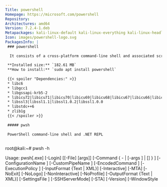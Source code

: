 ```yaml
---
Title: powershell
Homepage: https://microsoft.com/powershell
Repository: 
Architectures: amd64
Version: 7.2.4-1.deb
Metapackages: kali-linux-default kali-linux-everything kali-linux-headless kali-linux-large 
Icon: images/powershell-logo.svg
PackagesInfo: |
 ### powershell
 
  It consists of a cross-platform command-line shell and associated scripting language.
 
 **Installed size:** `182.61 MB`  
 **How to install:** `sudo apt install powershell`  
 
 {{< spoiler "Dependencies:" >}}
 * libc6
 * libgcc1
 * libgssapi-krb5-2
 * libicu72|libicu71|libicu70|libicu69|libicu68|libicu67|libicu66|libicu65|libicu63|libicu60|libicu57|libicu55|libicu52
 * libssl3|libssl1.1|libssl1.0.2|libssl1.0.0
 * libstdc++6
 * zlib1g
 {{< /spoiler >}}
 
 ##### pwsh
 
 PowerShell command-line shell and .NET REPL
 
 ```
 root@kali:~# pwsh -h
 
 Usage: pwsh[.exe] [-Login] [[-File] <filePath> [args]]
                   [-Command { - | <script-block> [-args <arg-array>]
                                 | <string> [<CommandParameters>] } ]
                   [-ConfigurationName <string>] [-CustomPipeName <string>]
                   [-EncodedCommand <Base64EncodedCommand>]
                   [-ExecutionPolicy <ExecutionPolicy>] [-InputFormat {Text | XML}]
                   [-Interactive] [-MTA] [-NoExit] [-NoLogo] [-NonInteractive] [-NoProfile]
                   [-OutputFormat {Text | XML}] [-SettingsFile <filePath>] [-SSHServerMode] [-STA]
                   [-Version] [-WindowStyle <style>] [-WorkingDirectory <directoryPath>]
 
        pwsh[.exe] -h | -Help | -? | /?
 
 PowerShell Online Help https://aka.ms/powershell-docs
 
 All parameters are case-insensitive.
 
 -File | -f
 
     If the value of File is "-", the command text is read from standard input.
     Running "pwsh -File -" without redirected standard input starts a regular
     session. This is the same as not specifying the File parameter at all.
 
     This is the default parameter if no parameters are present but values are
     present in the command line. The specified script runs in the local scope
     ("dot-sourced"), so that the functions and variables that the script
     creates are available in the current session. Enter the script file path
     and any parameters. File must be the last parameter in the command, because
     all characters typed after the File parameter name are interpreted as the
     script file path followed by the script parameters.
 
     Typically, the switch parameters of a script are either included or
     omitted. For example, the following command uses the All parameter of the
     Get-Script.ps1 script file: "-File .\Get-Script.ps1 -All"
 
     In rare cases, you might need to provide a BOOLEAN value for a switch
     parameter. To provide a BOOLEAN value for a switch parameter in the value
     of the FILE parameter, Use the parameter normally followed immediately by a
     colon and the boolean value, such as the following:
     "-File .\Get-Script.ps1 -All:$False".
 
     Parameters passed to the script are passed as literal strings, after
     interpretation by the current shell. For example, if you are in cmd.exe and
     want to pass an environment variable value, you would use the cmd.exe
     syntax: "pwsh -File .\test.ps1 -TestParam %windir%"
 
     In contrast, running "pwsh -File .\test.ps1 -TestParam $env:windir" in
     cmd.exe results in the script receiving the literal string "$env:windir"
     because it has no special meaning to the current cmd.exe shell. The
     "$env:windir" style of environment variable reference can be used inside a
     Command parameter, since there it is interpreted as PowerShell code.
 
     Similarly, if you want to execute the same command from a Batch script,
     you would use "%~dp0" instead of ".\" or "$PSScriptRoot" to represent the current
     execution directory: "pwsh -File %~dp0test.ps1 -TestParam %windir%". If you
     instead used ".\test.ps1", PowerShell would throw an error because it cannot
     find the literal path ".\test.ps1".
 
     When the script file invoked terminates with an exit command, the process
     exit code is set to the numeric argument used with the exit command. With
     normal termination, the exit code is always 0.
 
     Similar to -Command, when a script-terminating error occurs, the exit code
     is set to 1. However, unlike with -Command, when the execution is
     interrupted with Ctrl-C the exit code is 0.
 
 -Command | -c
 
     Executes the specified commands (and any parameters) as though they were
     typed at the PowerShell command prompt, and then exits, unless the NoExit
     parameter is specified.
 
     The value of Command can be "-", a script block, or a string. If the value
     of Command is "-", the command text is read from standard input.
 
     The Command parameter only accepts a script block for execution when it can
     recognize the value passed to Command as a ScriptBlock type. This is only
     possible when running pwsh from another PowerShell host. The ScriptBlock
     type may be contained in an existing variable, returned from an expression,
     or parsed by the PowerShell host as a literal script block enclosed in
     curly braces "{}", before being passed to pwsh.
 
         pwsh -Command {Get-WinEvent -LogName security}
 
     In cmd.exe, there is no such thing as a script block (or ScriptBlock type),
     so the value passed to Command will always be a string. You can write a
     script block inside the string, but instead of being executed it will
     behave exactly as though you typed it at a typical PowerShell prompt,
     printing the contents of the script block back out to you.
 
     A string passed to Command is still executed as PowerShell script, so the
     script block curly braces are often not required in the first place when
     running from cmd.exe. To execute an inline script block defined inside a
     string, the call operator "&" can be used:
 
         pwsh -Command "& {Get-WinEvent -LogName security}"
 
     If the value of Command is a string, Command must be the last parameter for
     pwsh, because all arguments following it are interpreted as part of the
     command to execute.
 
     When called from within an existing PowerShell session, the results are
     returned to the parent shell as deserialized XML objects, not live objects.
     For other shells, the results are returned as strings.
 
     If the value of Command is "-", the command text is read from standard
     input. You must redirect standard input when using the Command parameter
     with standard input. For example:
 
         @'
         "in"
 
         "hi" |
         % { "$_ there" }
 
         "out"
         '@ | powershell -NoProfile -Command -
 
     This example produces the following output:
 
         in
         hi there
         out
 
     The process exit code is determined by status of the last (executed)
     command within the script block. The exit code is 0 when $? is $true or 1
     when $? is $false. If the last command is an external program or a
     PowerShell script that explicitly sets an exit code other than 0 or 1, that
     exit code is converted to 1 for process exit code. To preserve the specific
     exit code, add exit $LASTEXITCODE to your command string or script block.
 
     Similarly, the value 1 is returned when a script-terminating
     (runspace-terminating) error, such as a throw or -ErrorAction Stop, occurs
     or when execution is interrupted with Ctrl-C.
 
 -ConfigurationName | -config
 
     Specifies a configuration endpoint in which PowerShell is run. This can be
     any endpoint registered on the local machine including the default
     PowerShell remoting endpoints or a custom endpoint having specific user
     role capabilities.
 
     Example: "pwsh -ConfigurationName AdminRoles"
 
 -CustomPipeName
 
     Specifies the name to use for an additional IPC server (named pipe) used
     for debugging and other cross-process communication. This offers a
     predictable mechanism for connecting to other PowerShell instances.
     Typically used with the CustomPipeName parameter on "Enter-PSHostProcess".
 
     This parameter was introduced in PowerShell 6.2.
 
     For example:
 
         # PowerShell instance 1
         pwsh -CustomPipeName mydebugpipe
         # PowerShell instance 2
         Enter-PSHostProcess -CustomPipeName mydebugpipe
 
 -EncodedCommand | -e | -ec
 
     Accepts a Base64-encoded string version of a command. Use this parameter to
     submit commands to PowerShell that require complex, nested quoting. The
     Base64 representation must be a UTF-16 encoded string.
 
     For example:
 
         $command = 'dir "c:\program files" '
         $bytes = [System.Text.Encoding]::Unicode.GetBytes($command)
         $encodedCommand = [Convert]::ToBase64String($bytes)
         pwsh -encodedcommand $encodedCommand
 
 -ExecutionPolicy | -ex | -ep
 
     Sets the default execution policy for the current session and saves it in
     the $env:PSExecutionPolicyPreference environment variable. This parameter
     does not change the persistently configured execution policies.
 
     This parameter only applies to Windows computers. The
     $env:PSExecutionPolicyPreference environment variable does not exist on
     non-Windows platforms.
 
 -InputFormat | -inp | -if
 
     Describes the format of data sent to PowerShell. Valid values are "Text"
     (text strings) or "XML" (serialized CLIXML format).
 
 -Interactive | -i
 
     Present an interactive prompt to the user. Inverse for NonInteractive
     parameter.
 
 -Login | -l
 
     On Linux and macOS, starts PowerShell as a login shell, using /bin/sh to
     execute login profiles such as /etc/profile and ~/.profile. On Windows,
     this switch does nothing.
 
     [!IMPORTANT] This parameter must come first to start PowerShell as a login
     shell. The parameter is ignored if passed in any other position.
 
     To set up pwsh as the login shell on UNIX-like operating systems:
 
     - Verify that the full absolute path to pwsh is listed under /etc/shells
 
       - This path is usually something like /usr/bin/pwsh on Linux or
         /usr/local/bin/pwsh on macOS
       - With some installation methods, this entry will be added
         automatically at installation time
       - If pwsh is not present in /etc/shells, use an editor to append the
         path to pwsh on the last line. This requires elevated privileges to
         edit.
 
     - Use the chsh utility to set your current user's shell to pwsh:
 
         chsh -s /usr/bin/pwsh
 
     [!WARNING] Setting pwsh as the login shell is currently not supported on
     Windows Subsystem for Linux (WSL), and attempting to set pwsh as the
     login shell there may lead to being unable to start WSL interactively.
 
 -MTA
 
     Start PowerShell using a multi-threaded apartment. This switch is only
     available on Windows.
 
 -NoExit | -noe
 
     Does not exit after running startup commands.
 
     Example: "pwsh -NoExit -Command Get-Date"
 
 -NoLogo | -nol
 
     Hides the copyright banner at startup of interactive sessions.
 
 -NonInteractive | -noni
 
     Does not present an interactive prompt to the user. Any attempts to use
     interactive features, like Read-Host or confirmation prompts, result in
     statement-terminating errors.
 
 -NoProfile | -nop
 
     Does not load the PowerShell profiles.
 
 -OutputFormat | -o | -of
 
     Determines how output from PowerShell is formatted. Valid values are "Text"
     (text strings) or "XML" (serialized CLIXML format).
 
     Example: "pwsh -o XML -c Get-Date"
 
     When called withing a PowerShell session, you get deserialized objects as
     output rather plain strings. When called from other shells, the output is
     string data formatted as CLIXML text.
 
 -SettingsFile | -settings
 
     Overrides the system-wide "powershell.config.json" settings file for the
     session. By default, system-wide settings are read from the
     "powershell.config.json" in the "$PSHOME" directory.
 
     Note that these settings are not used by the endpoint specified by the
     "-ConfigurationName" argument.
 
     Example: "pwsh -SettingsFile c:\myproject\powershell.config.json"
 
 -SSHServerMode | -sshs
 
     Used in sshd_config for running PowerShell as an SSH subsystem. It is not
     intended or supported for any other use.
 
 -STA
 
     Start PowerShell using a single-threaded apartment. This is the default.
     This switch is only available on Windows.
 
 -Version | -v
 
     Displays the version of PowerShell. Additional parameters are ignored.
 
 -WindowStyle | -w
 
     Sets the window style for the session. Valid values are Normal, Minimized,
     Maximized and Hidden.
 
 -WorkingDirectory | -wd
 
     Sets the initial working directory by executing at startup. Any valid
     PowerShell file path is supported.
 
     To start PowerShell in your home directory, use: pwsh -WorkingDirectory ~
 
 -Help, -?, /?
 
     Displays help for pwsh. If you are typing a pwsh command in PowerShell,
     prepend the command parameters with a hyphen (-), not a forward slash (/).
     
 ```
 
 - - -
 
 ##### pwsh
 
 PowerShell command-line shell and .NET REPL
 
 ```
 root@kali:~# pwsh -h
 
 Usage: pwsh[.exe] [-Login] [[-File] <filePath> [args]]
                   [-Command { - | <script-block> [-args <arg-array>]
                                 | <string> [<CommandParameters>] } ]
                   [-ConfigurationName <string>] [-CustomPipeName <string>]
                   [-EncodedCommand <Base64EncodedCommand>]
                   [-ExecutionPolicy <ExecutionPolicy>] [-InputFormat {Text | XML}]
                   [-Interactive] [-MTA] [-NoExit] [-NoLogo] [-NonInteractive] [-NoProfile]
                   [-OutputFormat {Text | XML}] [-SettingsFile <filePath>] [-SSHServerMode] [-STA]
                   [-Version] [-WindowStyle <style>] [-WorkingDirectory <directoryPath>]
 
        pwsh[.exe] -h | -Help | -? | /?
 
 PowerShell Online Help https://aka.ms/powershell-docs
 
 All parameters are case-insensitive.
 
 -File | -f
 
     If the value of File is "-", the command text is read from standard input.
     Running "pwsh -File -" without redirected standard input starts a regular
     session. This is the same as not specifying the File parameter at all.
 
     This is the default parameter if no parameters are present but values are
     present in the command line. The specified script runs in the local scope
     ("dot-sourced"), so that the functions and variables that the script
     creates are available in the current session. Enter the script file path
     and any parameters. File must be the last parameter in the command, because
     all characters typed after the File parameter name are interpreted as the
     script file path followed by the script parameters.
 
     Typically, the switch parameters of a script are either included or
     omitted. For example, the following command uses the All parameter of the
     Get-Script.ps1 script file: "-File .\Get-Script.ps1 -All"
 
     In rare cases, you might need to provide a BOOLEAN value for a switch
     parameter. To provide a BOOLEAN value for a switch parameter in the value
     of the FILE parameter, Use the parameter normally followed immediately by a
     colon and the boolean value, such as the following:
     "-File .\Get-Script.ps1 -All:$False".
 
     Parameters passed to the script are passed as literal strings, after
     interpretation by the current shell. For example, if you are in cmd.exe and
     want to pass an environment variable value, you would use the cmd.exe
     syntax: "pwsh -File .\test.ps1 -TestParam %windir%"
 
     In contrast, running "pwsh -File .\test.ps1 -TestParam $env:windir" in
     cmd.exe results in the script receiving the literal string "$env:windir"
     because it has no special meaning to the current cmd.exe shell. The
     "$env:windir" style of environment variable reference can be used inside a
     Command parameter, since there it is interpreted as PowerShell code.
 
     Similarly, if you want to execute the same command from a Batch script,
     you would use "%~dp0" instead of ".\" or "$PSScriptRoot" to represent the current
     execution directory: "pwsh -File %~dp0test.ps1 -TestParam %windir%". If you
     instead used ".\test.ps1", PowerShell would throw an error because it cannot
     find the literal path ".\test.ps1".
 
     When the script file invoked terminates with an exit command, the process
     exit code is set to the numeric argument used with the exit command. With
     normal termination, the exit code is always 0.
 
     Similar to -Command, when a script-terminating error occurs, the exit code
     is set to 1. However, unlike with -Command, when the execution is
     interrupted with Ctrl-C the exit code is 0.
 
 -Command | -c
 
     Executes the specified commands (and any parameters) as though they were
     typed at the PowerShell command prompt, and then exits, unless the NoExit
     parameter is specified.
 
     The value of Command can be "-", a script block, or a string. If the value
     of Command is "-", the command text is read from standard input.
 
     The Command parameter only accepts a script block for execution when it can
     recognize the value passed to Command as a ScriptBlock type. This is only
     possible when running pwsh from another PowerShell host. The ScriptBlock
     type may be contained in an existing variable, returned from an expression,
     or parsed by the PowerShell host as a literal script block enclosed in
     curly braces "{}", before being passed to pwsh.
 
         pwsh -Command {Get-WinEvent -LogName security}
 
     In cmd.exe, there is no such thing as a script block (or ScriptBlock type),
     so the value passed to Command will always be a string. You can write a
     script block inside the string, but instead of being executed it will
     behave exactly as though you typed it at a typical PowerShell prompt,
     printing the contents of the script block back out to you.
 
     A string passed to Command is still executed as PowerShell script, so the
     script block curly braces are often not required in the first place when
     running from cmd.exe. To execute an inline script block defined inside a
     string, the call operator "&" can be used:
 
         pwsh -Command "& {Get-WinEvent -LogName security}"
 
     If the value of Command is a string, Command must be the last parameter for
     pwsh, because all arguments following it are interpreted as part of the
     command to execute.
 
     When called from within an existing PowerShell session, the results are
     returned to the parent shell as deserialized XML objects, not live objects.
     For other shells, the results are returned as strings.
 
     If the value of Command is "-", the command text is read from standard
     input. You must redirect standard input when using the Command parameter
     with standard input. For example:
 
         @'
         "in"
 
         "hi" |
         % { "$_ there" }
 
         "out"
         '@ | powershell -NoProfile -Command -
 
     This example produces the following output:
 
         in
         hi there
         out
 
     The process exit code is determined by status of the last (executed)
     command within the script block. The exit code is 0 when $? is $true or 1
     when $? is $false. If the last command is an external program or a
     PowerShell script that explicitly sets an exit code other than 0 or 1, that
     exit code is converted to 1 for process exit code. To preserve the specific
     exit code, add exit $LASTEXITCODE to your command string or script block.
 
     Similarly, the value 1 is returned when a script-terminating
     (runspace-terminating) error, such as a throw or -ErrorAction Stop, occurs
     or when execution is interrupted with Ctrl-C.
 
 -ConfigurationName | -config
 
     Specifies a configuration endpoint in which PowerShell is run. This can be
     any endpoint registered on the local machine including the default
     PowerShell remoting endpoints or a custom endpoint having specific user
     role capabilities.
 
     Example: "pwsh -ConfigurationName AdminRoles"
 
 -CustomPipeName
 
     Specifies the name to use for an additional IPC server (named pipe) used
     for debugging and other cross-process communication. This offers a
     predictable mechanism for connecting to other PowerShell instances.
     Typically used with the CustomPipeName parameter on "Enter-PSHostProcess".
 
     This parameter was introduced in PowerShell 6.2.
 
     For example:
 
         # PowerShell instance 1
         pwsh -CustomPipeName mydebugpipe
         # PowerShell instance 2
         Enter-PSHostProcess -CustomPipeName mydebugpipe
 
 -EncodedCommand | -e | -ec
 
     Accepts a Base64-encoded string version of a command. Use this parameter to
     submit commands to PowerShell that require complex, nested quoting. The
     Base64 representation must be a UTF-16 encoded string.
 
     For example:
 
         $command = 'dir "c:\program files" '
         $bytes = [System.Text.Encoding]::Unicode.GetBytes($command)
         $encodedCommand = [Convert]::ToBase64String($bytes)
         pwsh -encodedcommand $encodedCommand
 
 -ExecutionPolicy | -ex | -ep
 
     Sets the default execution policy for the current session and saves it in
     the $env:PSExecutionPolicyPreference environment variable. This parameter
     does not change the persistently configured execution policies.
 
     This parameter only applies to Windows computers. The
     $env:PSExecutionPolicyPreference environment variable does not exist on
     non-Windows platforms.
 
 -InputFormat | -inp | -if
 
     Describes the format of data sent to PowerShell. Valid values are "Text"
     (text strings) or "XML" (serialized CLIXML format).
 
 -Interactive | -i
 
     Present an interactive prompt to the user. Inverse for NonInteractive
     parameter.
 
 -Login | -l
 
     On Linux and macOS, starts PowerShell as a login shell, using /bin/sh to
     execute login profiles such as /etc/profile and ~/.profile. On Windows,
     this switch does nothing.
 
     [!IMPORTANT] This parameter must come first to start PowerShell as a login
     shell. The parameter is ignored if passed in any other position.
 
     To set up pwsh as the login shell on UNIX-like operating systems:
 
     - Verify that the full absolute path to pwsh is listed under /etc/shells
 
       - This path is usually something like /usr/bin/pwsh on Linux or
         /usr/local/bin/pwsh on macOS
       - With some installation methods, this entry will be added
         automatically at installation time
       - If pwsh is not present in /etc/shells, use an editor to append the
         path to pwsh on the last line. This requires elevated privileges to
         edit.
 
     - Use the chsh utility to set your current user's shell to pwsh:
 
         chsh -s /usr/bin/pwsh
 
     [!WARNING] Setting pwsh as the login shell is currently not supported on
     Windows Subsystem for Linux (WSL), and attempting to set pwsh as the
     login shell there may lead to being unable to start WSL interactively.
 
 -MTA
 
     Start PowerShell using a multi-threaded apartment. This switch is only
     available on Windows.
 
 -NoExit | -noe
 
     Does not exit after running startup commands.
 
     Example: "pwsh -NoExit -Command Get-Date"
 
 -NoLogo | -nol
 
     Hides the copyright banner at startup of interactive sessions.
 
 -NonInteractive | -noni
 
     Does not present an interactive prompt to the user. Any attempts to use
     interactive features, like Read-Host or confirmation prompts, result in
     statement-terminating errors.
 
 -NoProfile | -nop
 
     Does not load the PowerShell profiles.
 
 -OutputFormat | -o | -of
 
     Determines how output from PowerShell is formatted. Valid values are "Text"
     (text strings) or "XML" (serialized CLIXML format).
 
     Example: "pwsh -o XML -c Get-Date"
 
     When called withing a PowerShell session, you get deserialized objects as
     output rather plain strings. When called from other shells, the output is
     string data formatted as CLIXML text.
 
 -SettingsFile | -settings
 
     Overrides the system-wide "powershell.config.json" settings file for the
     session. By default, system-wide settings are read from the
     "powershell.config.json" in the "$PSHOME" directory.
 
     Note that these settings are not used by the endpoint specified by the
     "-ConfigurationName" argument.
 
     Example: "pwsh -SettingsFile c:\myproject\powershell.config.json"
 
 -SSHServerMode | -sshs
 
     Used in sshd_config for running PowerShell as an SSH subsystem. It is not
     intended or supported for any other use.
 
 -STA
 
     Start PowerShell using a single-threaded apartment. This is the default.
     This switch is only available on Windows.
 
 -Version | -v
 
     Displays the version of PowerShell. Additional parameters are ignored.
 
 -WindowStyle | -w
 
     Sets the window style for the session. Valid values are Normal, Minimized,
     Maximized and Hidden.
 
 -WorkingDirectory | -wd
 
     Sets the initial working directory by executing at startup. Any valid
     PowerShell file path is supported.
 
     To start PowerShell in your home directory, use: pwsh -WorkingDirectory ~
 
 -Help, -?, /?
 
     Displays help for pwsh. If you are typing a pwsh command in PowerShell,
     prepend the command parameters with a hyphen (-), not a forward slash (/).
     
 ```
 
 - - -
 
---
```

{{% hidden-comment "<!--Do not edit anything above this line-->" %}}
